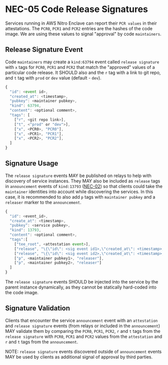 # NEC-05 Code Release Signatures

Services running in AWS Nitro Enclave can report their `PCR values` in their attestations. The `PCR0`, `PCR1` and `PCR2` entries are the hashes of the code image. We are using these values to signal "approval" by code `maintainers`.

## Release Signature Event

Code `maintainers` may create a `kind:63794` event called `release signature` with `x` tags for `PCR0`, `PCR1` and `PCR2` that match the "approved" values of a particular code release. It SHOULD also and the `r` tag with a link to git repo, and `t` tag with `prod` or `dev` value (default - `dev`).  
```js
{
  "id": <event id>,
  "created_at": <timestamp>,
  "pubkey": <maintainer pubkey>,
  "kind": 63794,
  "content": <optional comment>,
  "tags": [
    ["r", <git repo link>],
    ["t", <"prod" or "dev">],
    ["x", <PCR0>, "PCR0"],
    ["x", <PCR1>, "PCR1"],
    ["x", <PCR2>, "PCR2"],
  ]
}
```

## Signature Usage

The `release signature` events MAY be published on relays to help with discovery of service instances. They MAY also be included as `release` tags in `announcement` events of `kind:13793` ([NEC-02](./02.md)) so that clients could take the `maintainer` identities into account while discovering the services. In this case, it is recommended to also add `p` tags with `maintainer pubkey` and a `releaser` marker to the `announcement`.

```js
{
  "id": <event_id>,
  "create_at": <timestamp>,
  "pubkey": <service pubkey>,
  "kind": 13793,
  "content": <optional comment>,
  "tags":[
    ["tee_root", <attestation event>],
    ["release", "\{\"id\": <sig event id1>,\"created_at\": <timestamp>,\"pubkey\": <maintainer pubkey1>,\"kind\": 63794,\"content\": <optional comment>,\"tags\": \[\[\"r\",<git repo link>\],\[\"x\", <PCR0>, \"PCR0\"\],\[\"x\", <PCR1>, \"PCR1\"\],\[\"x\", <PCR2>, \"PCR2\"\]\]\}"],
    ["release", "\{\"id\": <sig event id2>,\"created_at\": <timestamp>,\"pubkey\": <maintainer pubkey2>,\"kind\": 63794,\"content\": <optional comment>,\"tags\": \[\[\"r\",<git repo link>\],\[\"x\", <PCR0>, \"PCR0\"\],\[\"x\", <PCR1>, \"PCR1\"\],\[\"x\", <PCR2>, \"PCR2\"\]\]\}"],
    ["p", <maintainer pubkey1>, "releaser"],
    ["p", <maintainer pubkey2>, "releaser"]
  ]
}
```

The `release signature` events SHOULD be injected into the service by the parent instance dynamically, as they cannot be statically hard-coded into the code image.

## Signature Validation

Clients that encounter the service `announcement` event with an `attestation` and `release signature` events (from relays or included in the `announcement`) MAY validate them by comparing the `PCR0`, `PCR1`, `PCR2`, `r` and `t` tags from the `release signature` with `PCR0`, `PCR1` and `PCR2` values from the `attestation` and `r` and `t` tags from the `announcement`. 

NOTE: `release signature` events discovered outside of `announcement` events MAY be used by clients as additional signal of approval by third parties.


